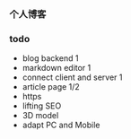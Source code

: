 ### 个人博客

### todo
* blog backend 1
* markdown editor 1
* connect client and server 1
* article page 1/2
* https 
* lifting SEO
* 3D model
* adapt PC and Mobile